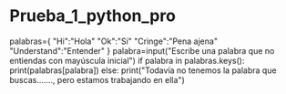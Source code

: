 # Prueba_1_python_pro
palabras={
  "Hi":"Hola"
  "Ok":"Si"
  "Cringe":"Pena ajena"
  "Understand":"Entender"
}
palabra=input("Escribe una palabra que no entiendas con mayúscula inicial")
if palabra in palabras.keys():
  print(palabras[palabra])
else:
  print("Todavía no tenemos la palabra que buscas......., pero estamos trabajando en ella")
